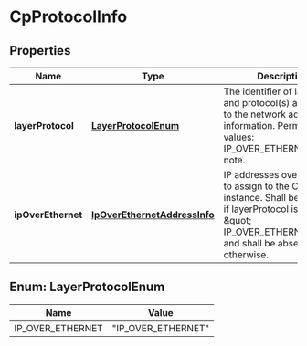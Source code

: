 
# CpProtocolInfo

## Properties
Name | Type | Description | Notes
------------ | ------------- | ------------- | -------------
**layerProtocol** | [**LayerProtocolEnum**](#LayerProtocolEnum) | The identifier of layer(s) and protocol(s) associated to the network address information. Permitted values: IP_OVER_ETHERNET See note.  | 
**ipOverEthernet** | [**IpOverEthernetAddressInfo**](IpOverEthernetAddressInfo.md) | IP addresses over Ethernet to assign to the CP or SAP instance. Shall be present if layerProtocol is equal to \&quot; IP_OVER_ETHERNET\&quot;, and shall be absent otherwise.  | 


<a name="LayerProtocolEnum"></a>
## Enum: LayerProtocolEnum
Name | Value
---- | -----
IP_OVER_ETHERNET | &quot;IP_OVER_ETHERNET&quot;



